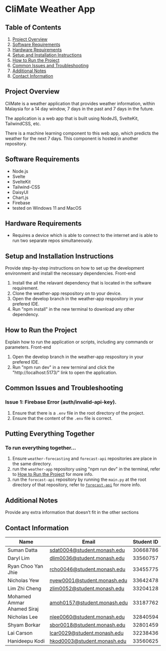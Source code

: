 # CliMate Weather App

## Table of Contents
1. [Project Overview](#project-overview)
2. [Software Requirements](#software-requirements)
3. [Hardware Requirements](#hardware-requirements)
4. [Setup and Installation Instructions](#setup-and-installation-instructions)
5. [How to Run the Project](#how-to-run-the-project)
6. [Common Issues and Troubleshooting](#common-issues-and-troubleshooting)
7. [Additional Notes](#additional-notes)
8. [Contact Information](#contact-information)

## Project Overview
CliMate is a weather application that provides weather information, within Malaysia for a 14 day window, 7 days in the past and 7 days in the future.

The application is a web app that is built using NodeJS, SvelteKit, TailwindCSS, etc.

There is a machine learning component to this web app, which predicts the weather for the next 7 days. This component is hosted in another repository.

## Software Requirements
- Node.js
- Svelte
- SvelteKit
- Tailwind-CSS
- DaisyUI
- Chart.js
- Firebase
- tested on Windows 11 and MacOS

## Hardware Requirements
- Requires a device which is able to connect to the internet and is able to run two separate repos simultaneously.

## Setup and Installation Instructions
Provide step-by-step instructions on how to set up the development environment and install the necessary dependencies.
Front-end
1. Install the all the relavant dependency that is located in the software requirement.
2. Clone the weather-app respository on to your device.
3. Open the develop branch in the weather-app respository in your prefered IDE.
4. Run "npm install" in the new terminal to download any other dependency.

## How to Run the Project
Explain how to run the application or scripts, including any commands or parameters.
Front-end
1. Open the develop branch in the weather-app respository in your prefered IDE.
2. Run "npm run dev" in a new terminal and click the "http://localhost:5173/" link to open the application.

## Common Issues and Troubleshooting

### Issue 1: Firebase Error (auth/invalid-api-key).
1. Ensure that there is a `.env` file in the root directory of the project.
2. Ensure that the content of the `.env` file is correct.

## Putting Everything Together

### To run everything together...
1. Ensure `weather-forecasting` and `forecast-api` repositories are place in the same directory.
2. run the `weather-app` repository using "npm run dev" in the terminal, refer to [How to Run the Project](#how-to-run-the-project) for more info.
3. run the `forecast-api` repository by running the `main.py` at the root directory of that repository, refer to [`forecast-api`](https://github.com/FIT3170-Weather/forecast-api) for more info.

## Additional Notes
Provide any extra information that doesn’t fit in the other sections

## Contact Information

| Name                       | Email                       | Student ID |
| -------------------------- | --------------------------- | ---------- |
| Suman Datta                | sdat0004@student.monash.edu | 30668786   |
| Daryl Lim                  | dlim0036@student.monash.edu | 33560757   |
| Ryan Choo Yan Jhie         | rcho0046@student.monash.edu | 33455775   |
| Nicholas Yew               | nyew0001@student.monash.edu | 33642478   |
| Lim Zhi Cheng              | zlim0052@student.monash.edu | 33204128   |
| Mohamed Ammar Ahamed Siraj | amoh0157@student.monash.edu | 33187762   |
| Nicholas Lee               | nlee0060@student.monash.edu | 32840594   |
| Shyam Borkar               | sbor0018@student.monash.edu | 32801459   |
| Lai Carson                 | lcar0029@student.monash.edu | 32238436   |
| Hanideepu Kodi             | hkod0003@student.monash.edu | 33560625   |
